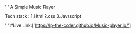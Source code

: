 '''
A Simple Music Player

Tech stack :
1.Html
2.css
3.Javascript


'''
#Live Link:['https://lp-the-coder.github.io/Music-player.io/']

